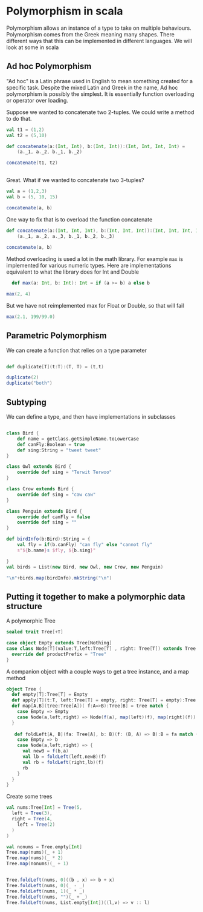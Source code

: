 # Polymorphism in scala

Polymorphism allows an instance of a type to take on multiple behaviours.
Polymorphism comes from the Greek meaning many shapes.
There different ways that this can be implemented in different languages.
We will look at some in scala

## Ad hoc Polymorphism

"Ad hoc" is a Latin phrase used in English to mean something created for a specific task. 
Despite the mixed Latin and Greek in the name, Ad hoc polymorphism is possibly the simplest.
It is essentially function overloading or operator over loading.

Suppose we wanted to concatenate two 2-tuples.
We could write a method to do that.

```scala mdoc
val t1 = (1,2)
val t2 = (5,10)

def concatenate(a:(Int, Int), b:(Int, Int)):(Int, Int, Int, Int) =
    (a._1, a._2, b._1, b._2)

concatenate(t1, t2)
   
```
Great. What if we wanted to concatenate two 3-tuples?
```scala mdoc
val a = (1,2,3)
val b = (5, 10, 15)
```
```scala mdoc:fail
concatenate(a, b)
```

One way to fix that is to overload the function concatenate

```scala mdoc
def concatenate(a:(Int, Int, Int), b:(Int, Int, Int)):(Int, Int, Int, Int, Int, Int) =
    (a._1, a._2, a._3, b._1, b._2, b._3)
    
concatenate(a, b)
```
Method overloading is used a lot in the math library. 
For example `max` is implemented for various numeric types. 
Here are implementations equivalent to what the library does for Int and Double
```scala mdoc
  def max(a: Int, b: Int): Int = if (a >= b) a else b

max(2, 4)

```
But we have not reimplemented max for Float or Double, so that will fail
```scala mdoc:fail
max(2.1, 199/99.0)
```

## Parametric Polymorphism

We can create a function that relies on a type parameter

```scala mdoc

def duplicate[T](t:T):(T, T) = (t,t)

duplicate(2)
duplicate("both")

```

## Subtyping

We can define a type, and then have implementations in subclasses

```scala mdoc

class Bird {
    def name = getClass.getSimpleName.toLowerCase
    def canFly:Boolean = true
    def sing:String = "tweet tweet"
}

class Owl extends Bird {
    override def sing = "Terwit Terwoo"
}

class Crow extends Bird {
    override def sing = "caw caw"
}

class Penguin extends Bird {
    override def canFly = false
    override def sing = ""
}

def birdInfo(b:Bird):String = {
    val fly = if(b.canFly) "can fly" else "cannot fly"
    s"${b.name}s $fly, ${b.sing}" 

}
val birds = List(new Bird, new Owl, new Crow, new Penguin)

"\n"+birds.map(birdInfo).mkString("\n")
```

## Putting it together to make a polymorphic data structure

A polymorphic Tree
```scala mdoc
sealed trait Tree[+T]

case object Empty extends Tree[Nothing]
case class Node[T](value:T,left:Tree[T] , right: Tree[T]) extends Tree[T] {
  override def productPrefix = "Tree"
}

```
A companion object with a couple ways to get a tree instance, and a map method

```scala mdoc
object Tree {
  def empty[T]:Tree[T] = Empty
  def apply[T](t:T, left:Tree[T] = empty, right: Tree[T] = empty):Tree[T] = Node(t, left, right)
  def map[A,B](tree:Tree[A])( f:A=>B):Tree[B] = tree match {
    case Empty => Empty
    case Node(a,left,right) => Node(f(a), map(left)(f), map(right)(f))
  }
  
   def foldLeft[A, B](fa: Tree[A], b: B)(f: (B, A) => B):B = fa match {
    case Empty => b
    case Node(a,left,right) => {
      val newB = f(b,a)
      val lb = foldLeft(left,newB)(f)
      val rb = foldLeft(right,lb)(f)
      rb
    }
  }
}
```

Create some trees
```scala mdoc
val nums:Tree[Int] = Tree(5,
  left = Tree(3),
  right = Tree(4,
    left = Tree(2)
  )
)

val nonums = Tree.empty[Int]
Tree.map(nums)(_ + 1)
Tree.map(nums)(_ * 2)
Tree.map(nonums)(_ + 1)


Tree.foldLeft(nums, 0)((b , x) => b + x)
Tree.foldLeft(nums, 0)(_ - _)
Tree.foldLeft(nums, 1)(_ * _)
Tree.foldLeft(nums, "")(_ + _)
Tree.foldLeft(nums, List.empty[Int])((l,v) => v :: l)
```
